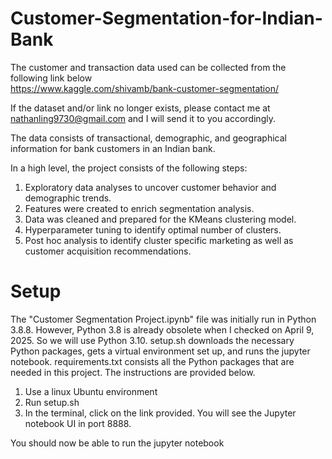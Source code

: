 # Customer-Segmentation-for-Indian-Bank

The customer and transaction data used can be collected from the following link below <br>
https://www.kaggle.com/shivamb/bank-customer-segmentation/

If the dataset and/or link no longer exists, please contact me at nathanling9730@gmail.com and I will send it to you accordingly.

The data consists of transactional, demographic, and geographical information for bank customers in an Indian bank.

In a high level, the project consists of the following steps:

1. Exploratory data analyses to uncover customer behavior and demographic trends. <br>
2. Features were created to enrich segmentation analysis. <br>
3. Data was cleaned and prepared for the KMeans clustering model. <br>
4. Hyperparameter tuning to identify optimal number of clusters. <br>
5. Post hoc analysis to identify cluster specific marketing as well as customer acquisition recommendations.

# Setup

The "Customer Segmentation Project.ipynb" file was initially run in Python 3.8.8. However, Python 3.8 is already obsolete when I checked on April 9, 2025. So we will use Python 3.10. setup.sh downloads the necessary Python packages, gets a virtual environment set up, and runs the jupyter notebook. requirements.txt consists all the Python packages that are needed in this project. The instructions are provided below.

1. Use a linux Ubuntu environment <br>
2. Run setup.sh <br>
3. In the terminal, click on the link provided. You will see the Jupyter notebook UI in port 8888. <br>

You should now be able to run the jupyter notebook
